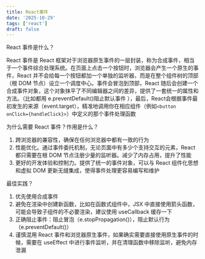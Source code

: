 ```yaml
---
title: React事件
date: '2025-10-29'
tags: ['react']
draft: false
---
```


React 事件是什么？

React 事件是 React 框架对于浏览器原生事件的一层封装，称为合成事件，相当于一个事件综合处理系统。在页面上点击一个按钮时，浏览器会产生一个原生的事件，React 并不会给每一个按钮都加一个单独的监听器，而是在整个组件树的顶部（根 DOM 节点）设立一个调度中心。事件会冒泡到顶部，React 随后会创建一个合成事件对象，这个对象抹平了不同编辑器之间的差异，提供了一套统一的属性和方法。（比如都用 e.preventDefault()阻止默认事件 ），最后，React会根据事件最初发生的来源（event.target），精准地调用你在相应组件（例如`<button onClick={handleClick}>`）中定义的那个事件处理函数

为什么需要 React 事件？作用是什么？

1. 跨浏览器的兼容性，确保在任何浏览器中都有一致的行为
2. 性能优化。通过事件委托机制，无论页面中有多少个支持交互的元素，React 都只需要在根 DOM 节点注册少量的监听器。减少了内存占用，提升了性能
3. 更好的开发体验和控制力。提供了统一的事件对象，可以与 React 组件化思想和虚拟 DOM 更新无缝集成，使得事件处理更容易编写和维护

最佳实践？

1. 优先使用合成事件
2. 避免在渲染中创建新函数，比如在函数式组件中，JSX 中直接使用箭头函数，可能会导致子组件的不必要渲染，建议使用 useCallback 缓存一下
3. 正确阻止事件：阻止冒泡（e.stopPropagation()），阻止默认行为（e.preventDefault()）
4. 谨慎混用 React 事件和浏览器原生事件，如果确实需要直接使用原生事件的时候，需要在 useEffect 中进行事件监听，并在清理函数中移除监听，避免内存泄漏
